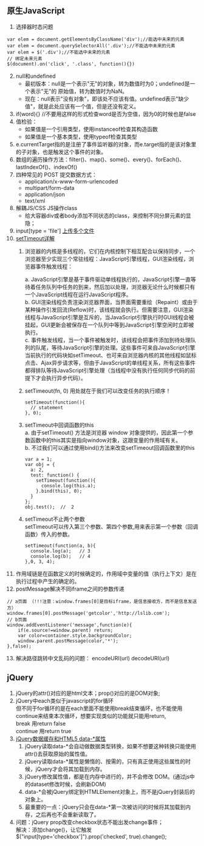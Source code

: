 ## 原生JavaScript
1. 选择器时态问题 
```
var elem = document.getElementsByClassName('div');//能选中未来的元素
var elem = document.querySelectorAll('.div');//不能选中未来的元素
var elem = $('.div');//不能选中未来的元素
// 绑定未来元素
$(document).on('click', '.class', function(){})
```
2. null和undefined
    - 最初版本：null是一个表示"无"的对象，转为数值时为0；undefined是一个表示"无"的 原始值，转为数值时为NaN。
    - 现在：null表示"没有对象"，即该处不应该有值。undefined表示"缺少值"，就是此处应该有一个值，但是还没有定义。
3. if(word){} //不要用这样的形式检查word是否为空值，因为0的时候也是false
4. 值检验：
    -  如果值是一个引用类型，使用instanceof检查其构造函数
    -  如果值是一个基本类型，使用typeof检查其类型
5. e.currentTarget指的是注册了事件监听器的对象，而e.target指的是该对象里的子对象，也是触发这个事件的对象。
6. 数组的遍历操作方法：filter()、map()、some()、every()、forEach()、lastIndexOf()、indexOf()
7. 四种常见的 POST 提交数据方式：
    - application/x-www-form-urlencoded
    - multipart/form-data
    - application/json
    - text/xml
8. 解耦JS/CSS JS操作class
    - 给大容器div或者body添加不同状态的class，来控制不同分屏元素的显隐；
9. input[type = 'file'] [上传多个文件](http://blog.csdn.net/qq_35278280/article/details/51919086/)
10. [setTimeout详解](http://mp.weixin.qq.com/s/poxACQftbiXg2ePtfTrkkQ)
    1. 浏览器的内核是多线程的，它们在内核控制下相互配合以保持同步，一个浏览器至少实现三个常驻线程：JavaScript引擎线程，GUI渲染线程，浏览器事件触发线程：

        a. JavaScript引擎是基于事件驱动单线程执行的，JavaScript引擎一直等待着任务队列中任务的到来，然后加以处理，浏览器无论什么时候都只有一个JavaScript线程在运行JavaScript程序。  
        b. GUI渲染线程负责渲染浏览器界面，当界面需要重绘（Repaint）或由于某种操作引发回流(Reflow)时，该线程就会执行。但需要注意，GUI渲染线程与JavaScript引擎是互斥的，当JavaScript引擎执行时GUI线程会被挂起，GUI更新会被保存在一个队列中等到JavaScript引擎空闲时立即被执行。  
        c. 事件触发线程，当一个事件被触发时，该线程会把事件添加到待处理队列的队尾，等待JavaScript引擎的处理。这些事件可来自JavaScript引擎当前执行的代码块如setTimeout、也可来自浏览器内核的其他线程如鼠标点击、Ajax异步请求等，但由于JavaScript的单线程关系，所有这些事件都得排队等待JavaScript引擎处理（当线程中没有执行任何同步代码的前提下才会执行异步代码）。
    
    2. setTimeout(fn, 0) 用处就在于我们可以改变任务的执行顺序！
    
        ```
        setTimeout(function(){
          // statement
        }, 0);
        ```
    3. setTimeout中回调函数的this  
    a. 由于setTimeout() 方法是浏览器 window 对象提供的，因此第一个参数函数中的this其实是指向window对象，这跟变量的作用域有关。  
    b. 不过我们可以通过使用bind()方法来改变setTimeout回调函数里的this
        
        ```
        var a = 1;   
        var obj = {   
          a: 2,   
          test: function() {   
            setTimeout(function(){   
              console.log(this.a);   
            }.bind(this), 0);   
          }   
        };   
        obj.test();  //  2
        ```
    4. setTimeout不止两个参数  
    setTimeout可以传入第三个参数、第四个参数,用来表示第一个参数（回调函数）传入的参数。
    
        ```
        setTimeout(function(a, b){   
          console.log(a);   // 3
          console.log(b);   // 4
        },0, 3, 4);
        ```
11. 作用域链是在函数定义的时候确定的，作用域中变量的值（执行上下文）是在执行过程中产生的确定的。
12. postMessage解决不同iframe之间的参数传递
```
// a页面 （!!!注意：window.frames[0]是目标iframe，是信息接收方，而不是信息发送方）
window.frames[0].postMessage('getcolor','http://lslib.com');
// b页面
window.addEventListener('message',function(e){
    if(e.source!=window.parent) return;
    var color=container.style.backgroundColor;
    window.parent.postMessage(color,'*');
},false);   
``` 
13. 解决路径跳转中文乱码的问题： encodeURI(url) decodeURI(url)
## jQuery
1. jQuery的attr()对应的是html文本；prop()对应的是DOM对象;
2. jQuery中each类似于javascript的for循环  
但不同于for循环的是在each里面不能使用break结束循环，也不能使用continue来结束本次循环，想要实现类似的功能就只能用return,  
break        用return false  
continue      用return true
3. [jQuery数据缓存和HTML5 data-*属性](http://note.youdao.com/)
    1. jQuery读取data-*会自动做数据类型转换，如果不想要这种转换只能使用attr()去获取原始的属性值。
    2. jQuery读取data-*属性是懒惰的、按需的，只有真正使用这些属性的时候，jQuery才会将其加载到内存。
    3. jQuery修改属性值，都是在内存中进行的，并不会修改 DOM。(通过js中的dataset修改时候，会刷新DOM)
    4. data-*会被jQuery绑定到HTMLElement对象上，而不是jQuery封装后的对象上。
    5. 最重要的一点：jQuery只会在data-*第一次被访问的时候将其加载到内存，之后再也不会重新读取了。
4. 问题：jQuery prop改变checkbox状态不能出发change事件；  
解决：添加change()，让它触发$("input[type='checkbox']").prop('checked', true).change();
